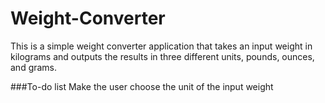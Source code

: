 # Weight-Converter

This is a simple weight converter application that takes an input weight in kilograms and outputs the results in three different units, pounds, ounces, and grams.

###To-do list
Make the user choose the unit of the input weight
